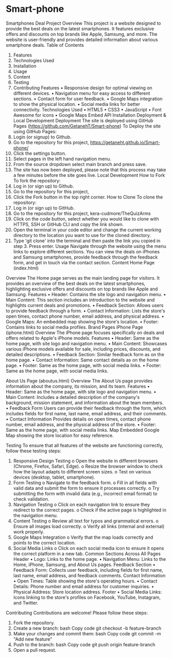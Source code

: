 # Smart-phone
Smartphones Deal
Project Overview
This project is a website designed to provide the best deals on the latest smartphones. It features exclusive offers and discounts on top brands like Apple, Samsung, and more. The website is user-friendly and provides detailed information about various smartphone deals.
Table of Contents
1.	Features
2.	Technologies Used
3.	Installation
4.	Usage
5.	Content
6.	Testing
7.	Contributing
Features
•	Responsive design for optimal viewing on different devices.
•	Navigation menu for easy access to different sections.
•	Contact form for user feedback.
•	Google Maps integration to show the physical location.
•	Social media links for better connectivity.
Technologies Used
•	HTML5
•	CSS3
•	JavaScript
•	Font Awesome for icons
•	Google Maps Embed API
Installation
Deployment & Local Development
Deployment
The site is deployed using GitHub Pages  (https://github.com/GetanehT/Smart-phone)
To Deploy the site using GitHub Pages:
1.	Login (or signup) to Github.
2.	Go to the repository for this project, https://getaneht.github.io/Smart-phone/
3.	Click the settings button.
4.	Select pages in the left hand navigation menu.
5.	From the source dropdown select main branch and press save.
6.	The site has now been deployed, please note that this process may take a few minutes before the site goes live.
Local Development
How to Fork
To fork the repository:
1.	Log in (or sign up) to Github.
2.	Go to the repository for this project,  
3.	Click the Fork button in the top right corner.
How to Clone
To clone the repository:
1.	Log in (or sign up) to GitHub.
2.	Go to the repository for this project, kera-cudmore/TheQuizArms
3.	Click on the code button, select whether you would like to clone with HTTPS, SSH or GitHub CLI and copy the link shown.
4.	Open the terminal in your code editor and change the current working directory to the location you want to use for the cloned directory.
5.	Type 'git clone' into the terminal and then paste the link you copied in step 3. Press enter.
Usage
Navigate through the website using the menu links to explore different sections. You can view the deals on iPhones and Samsung smartphones, provide feedback through the feedback form, and get in touch via the contact section.
Content
Home Page (index.html)






Overview
The Home page serves as the main landing page for visitors. It provides an overview of the best deals on the latest smartphones, highlighting exclusive offers and discounts on top brands like Apple and Samsung.
Features
•	Header: Contains the site logo and navigation menu.
•	Main Content: This section includes an introduction to the website and highlights current deals and promotions.
•	Feedback Section: Allows users to provide feedback through a form.
•	Contact Information: Lists the store's open times, contact phone number, email address, and physical address.
•	Google Maps: An embedded map showing the store's location.
•	Footer: Contains links to social media profiles.
Brand Pages
iPhone Page (iphone.html)
Overview
The iPhone page focuses specifically on deals and offers related to Apple's iPhone models.
Features
•	Header: Same as the home page, with site logo and navigation menu.
•	Main Content: Showcases various iPhone models available for sale, including prices, discounts, and detailed descriptions.
•	Feedback Section: Similar feedback form as on the home page.
•	Contact Information: Same contact details as on the home page.
•	Footer: Same as the home page, with social media links.
•	Footer: Same as the home page, with social media links.

 
                                                                                                                                                                                   
About Us Page (aboutus.html)
Overview
The About Us page provides information about the company, its mission, and its team.
Features
•	Header: Same as the home page, with site logo and navigation menu.
•	Main Content: Includes a detailed description of the company's background, mission statement, and information about the team members.
•	Feedback Form
Users can provide their feedback through the form, which includes fields for first name, last name, email address, and their comments.
•	Contact Information
Provides details on open times, contact phone number, email address, and the physical address of the store.
•	Footer: Same as the home page, with social media links.
Map  Embedded Google Map showing the store location for easy reference.



 
Testing
To ensure that all features of the website are functioning correctly, follow these testing steps:
1.	Responsive Design Testing
o	Open the website in different browsers (Chrome, Firefox, Safari, Edge).
o	Resize the browser window to check how the layout adapts to different screen sizes.
o	Test on various devices (desktop, tablet, smartphone).
2.	Form Testing
o	Navigate to the feedback form.
o	Fill in all fields with valid data and submit the form to ensure it processes correctly.
o	Try submitting the form with invalid data (e.g., incorrect email format) to check validation.
3.	Navigation Testing
o	Click on each navigation link to ensure they redirect to the correct pages.
o	Check if the active page is highlighted in the navigation menu.
4.	Content Testing
o	Review all text for typos and grammatical errors.
o	Ensure all images load correctly.
o	Verify all links (internal and external) work properly.
5.	Google Maps Integration
o	Verify that the map loads correctly and points to the correct location.
6.	Social Media Links
o	Click on each social media icon to ensure it opens the correct platform in a new tab.
Common Sections Across All Pages
Header
•	Logo: Links to the home page.
•	Navigation Menu: Links to the Home, iPhone, Samsung, and About Us pages.
Feedback Section
•	Feedback Form: Collects user feedback, including fields for first name, last name, email address, and feedback comments.
Contact Information
•	Open Times: Table showing the store's operating hours.
•	Contact Details: Phone number and email address for customer inquiries.
•	Physical Address: Store location address.
Footer
•	Social Media Links: Icons linking to the store's profiles on Facebook, YouTube, Instagram, and Twitter.

Contributing
Contributions are welcome! Please follow these steps:
1.	Fork the repository.
2.	Create a new branch:
bash
Copy code
git checkout -b feature-branch
3.	Make your changes and commit them:
bash
Copy code
git commit -m "Add new feature"
4.	Push to the branch:
bash
Copy code
git push origin feature-branch
5.	Open a pull request.

